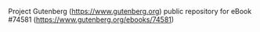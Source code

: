 Project Gutenberg (https://www.gutenberg.org) public repository for
eBook #74581 (https://www.gutenberg.org/ebooks/74581)
